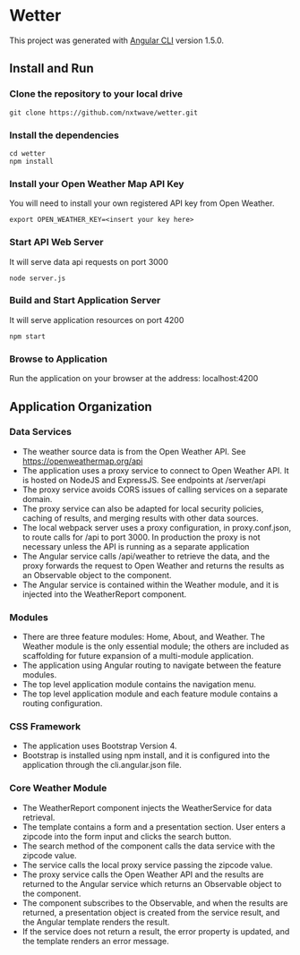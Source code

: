# Wetter

This project was generated with [Angular CLI](https://github.com/angular/angular-cli) version 1.5.0.

## Install and Run

### Clone the repository to your local drive
``` 
git clone https://github.com/nxtwave/wetter.git 
```

### Install the dependencies
``` 
cd wetter
npm install
```

### Install your Open Weather Map API Key
You will need to install your own registered API key from Open Weather.

```
export OPEN_WEATHER_KEY=<insert your key here>
```

### Start API Web Server
It will serve data api requests on port 3000
``` 
node server.js
```

### Build and Start Application Server
It will serve application resources on port 4200
``` 
npm start
```

### Browse to Application
Run the application on your browser at the address: localhost:4200

## Application Organization

### Data Services

* The weather source data is from the Open Weather API. See https://openweathermap.org/api
* The application uses a proxy service to connect to Open Weather API. It is hosted
on NodeJS and ExpressJS. See endpoints at /server/api
* The proxy service avoids CORS issues of calling services on a separate domain.
* The proxy service can also be adapted for local security policies, caching of 
results, and merging results with other data sources.
* The local webpack server uses a proxy configuration, in proxy.conf.json, to route calls for /api to
port 3000. In production the proxy is not necessary unless the API is running as
a separate application
* The Angular service calls /api/weather to retrieve the data, and the proxy forwards
the request to Open Weather and returns the results as an Observable object to 
the component.
* The Angular service is contained within the Weather module, and it is injected
into the WeatherReport component.

### Modules

* There are three feature modules: Home, About, and Weather. The Weather module is
the only essential module; the others are included as scaffolding for future expansion
of a multi-module application.
* The application using Angular routing to navigate between the feature modules.
* The top level application module contains the navigation menu.
* The top level application module and each feature module contains a routing configuration.

### CSS Framework

* The application uses Bootstrap Version 4.
* Bootstrap is installed using npm install, and it is configured into the 
application through the cli.angular.json file.

### Core Weather Module

* The WeatherReport component injects the WeatherService for data retrieval.
* The template contains a form and a presentation section. User enters a zipcode
into the form input and clicks the search button.
* The search method of the component calls the data service with the zipcode value.
* The service calls the local proxy service passing the zipcode value.
* The proxy service calls the Open Weather API and the results are returned to the
Angular service which returns an Observable object to the component.
* The component subscribes to the Observable, and when the results are returned,
a presentation object is created from the service result, and the Angular template
renders the result.
* If the service does not return a result, the error property is updated, and the 
template renders an error message.
